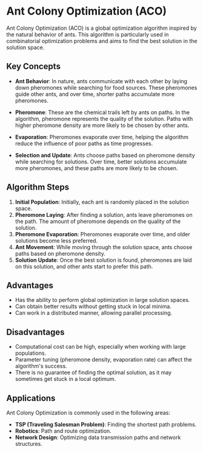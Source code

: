 # Ant Colony Optimization (ACO)

Ant Colony Optimization (ACO) is a global optimization algorithm inspired by the natural behavior of ants. This algorithm is particularly used in combinatorial optimization problems and aims to find the best solution in the solution space.

## Key Concepts

- **Ant Behavior**: In nature, ants communicate with each other by laying down pheromones while searching for food sources. These pheromones guide other ants, and over time, shorter paths accumulate more pheromones.

- **Pheromone**: These are the chemical trails left by ants on paths. In the algorithm, pheromone represents the quality of the solution. Paths with higher pheromone density are more likely to be chosen by other ants.

- **Evaporation**: Pheromones evaporate over time, helping the algorithm reduce the influence of poor paths as time progresses.

- **Selection and Update**: Ants choose paths based on pheromone density while searching for solutions. Over time, better solutions accumulate more pheromones, and these paths are more likely to be chosen.

## Algorithm Steps

1. **Initial Population**: Initially, each ant is randomly placed in the solution space.
2. **Pheromone Laying**: After finding a solution, ants leave pheromones on the path. The amount of pheromone depends on the quality of the solution.
3. **Pheromone Evaporation**: Pheromones evaporate over time, and older solutions become less preferred.
4. **Ant Movement**: While moving through the solution space, ants choose paths based on pheromone density.
5. **Solution Update**: Once the best solution is found, pheromones are laid on this solution, and other ants start to prefer this path.

## Advantages

- Has the ability to perform global optimization in large solution spaces.
- Can obtain better results without getting stuck in local minima.
- Can work in a distributed manner, allowing parallel processing.

## Disadvantages

- Computational cost can be high, especially when working with large populations.
- Parameter tuning (pheromone density, evaporation rate) can affect the algorithm's success.
- There is no guarantee of finding the optimal solution, as it may sometimes get stuck in a local optimum.

## Applications

Ant Colony Optimization is commonly used in the following areas:

- **TSP (Traveling Salesman Problem)**: Finding the shortest path problems.
- **Robotics**: Path and route optimization.
- **Network Design**: Optimizing data transmission paths and network structures.
